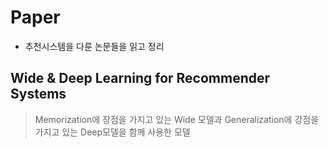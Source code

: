 # Paper
- 추천시스템을 다룬 논문들을 읽고 정리

## Wide & Deep Learning for Recommender Systems
> Memorization에 장점을 가지고 있는 Wide 모델과 Generalization에 강점을 가지고 있는 Deep모델을 함께 사용한 모델

